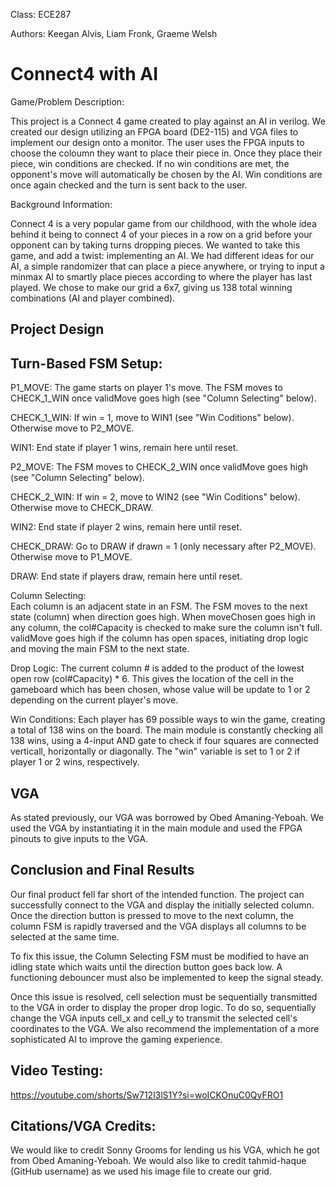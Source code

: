 Class: ECE287

Authors: Keegan Alvis, Liam Fronk, Graeme Welsh

# Connect4 with AI
Game/Problem Description:

This project is a Connect 4 game created to play against an AI in verilog. We created our design utilizing an FPGA board (DE2-115) and VGA files to implement our design onto a monitor. The user uses the FPGA inputs to choose the coloumn they want to place their piece in. Once they place their piece, win conditions are checked. If no win conditions are met, the opponent's move will automatically be chosen by the AI. Win conditions are once again checked and the turn is sent back to the user.

Background Information:

Connect 4 is a very popular game from our childhood, with the whole idea behind it being to connect 4 of your pieces in a row on a grid before your opponent can by taking turns dropping pieces. We wanted to take this game, and add a twist: implementing an AI. We had different ideas for our AI, a simple randomizer that can place a piece anywhere, or trying to input a minmax AI to smartly place pieces according to where the player has last played. We chose to make our grid a 6x7, giving us 138 total winning combinations (AI and player combined).

Project Design
--
Turn-Based FSM Setup:
--
P1_MOVE:     The game starts on player 1's move. The FSM moves to CHECK_1_WIN once validMove goes high (see "Column Selecting" below).

CHECK_1_WIN: If win = 1, move to WIN1 (see "Win Coditions" below). Otherwise move to P2_MOVE.

WIN1:        End state if player 1 wins, remain here until reset.

P2_MOVE:     The FSM moves to CHECK_2_WIN once validMove goes high (see "Column Selecting" below).

CHECK_2_WIN: If win = 2, move to WIN2 (see "Win Coditions" below). Otherwise move to CHECK_DRAW.

WIN2:        End state if player 2 wins, remain here until reset.

CHECK_DRAW:  Go to DRAW if drawn = 1 (only necessary after P2_MOVE). Otherwise move to P1_MOVE.

DRAW:        End state if players draw, remain here until reset.


Column Selecting:  
Each column is an adjacent state in an FSM. The FSM moves to the next state (column) when direction goes high. When moveChosen goes high in any column, the col#Capacity is checked to make sure the column isn't full. validMove goes high if the column has open spaces, initiating drop logic and moving the main FSM to the next state.

Drop Logic: 
The current column # is added to the product of the lowest open row (col#Capacity) * 6. This gives the location of the cell in the
gameboard which has been chosen, whose value will be update to 1 or 2 depending on the current player's move.
  
Win Conditions:
Each player has 69 possible ways to win the game, creating a total of 138 wins on the board. The main module is constantly checking
all 138 wins, using a 4-input AND gate to check if four squares are connected verticall, horizontally or diagonally.
The "win" variable is set to 1 or 2 if player 1 or 2 wins, respectively.

VGA
--
As stated previously, our VGA was borrowed by Obed Amaning-Yeboah. We used the VGA by instantiating it in the main module and used the FPGA pinouts to give inputs to the VGA. 

Conclusion and Final Results
--
Our final product fell far short of the intended function. The project can successfully connect to the VGA and display the initially selected column. Once the direction button is pressed to move to the next column, the column FSM is rapidly traversed and the VGA displays all columns to be selected at the same time. 

To fix this issue, the Column Selecting FSM must be modified to have an idling state which waits until the direction button goes back low. A functioning debouncer must also be implemented to keep the signal steady.

Once this issue is resolved, cell selection must be sequentially transmitted to the VGA in order to display the proper drop logic. To do so, sequentially change the VGA inputs cell_x and cell_y to transmit the selected cell's coordinates to the VGA.
We also recommend the implementation of a more sophisticated AI to improve the gaming experience. 

Video Testing:
--
https://youtube.com/shorts/Sw712l3lS1Y?si=woICKOnuC0QyFRO1 

Citations/VGA Credits:
--
We would like to credit Sonny Grooms for lending us his VGA, which he got from Obed Amaning-Yeboah. We would also like to credit tahmid-haque (GitHub username) as we used his image file to create our grid. 

